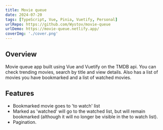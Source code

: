 ```yaml
---
title: Movie queue
date: 2024-07-20
tags: [TypeScript, Vue, Pinia, Vuetify, Personal]
urlRepo: https://github.com/Wystov/movie-queue
urlDemo: https://movie-queue.netlify.app/
coverImg: './cover.png'
---
```


## Overview

Movie queue app built using Vue and Vuetify on the TMDB api.
You can check trending movies, search by title and view details.
Also has a list of movies you have bookmarked and a list of watched movies.

## Features

- Bookmarked movie goes to 'to watch' list
- Marked as 'watched' will go to the watched list, but will remain bookmarked (although it will no longer be visible in the to watch list).
- Pagination.
